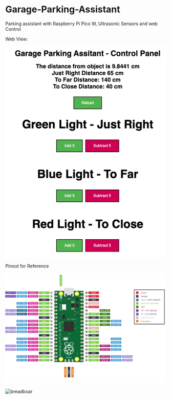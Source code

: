# Garage-Parking-Assistant

Parking assistant with Raspberry Pi Pico W, Ultrasonic Sensors and web Control

Web View:

![Website](Assets\webpage.png)



Pinout for Reference

![Pinout](Assets\picow-pinout.png)


![breadboar]()
